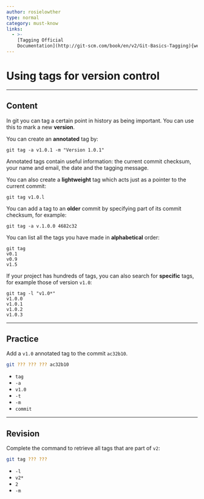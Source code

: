 ```yaml
---
author: rosielowther
type: normal
category: must-know
links:
  - >-
    [Tagging Official
    Documentation](http://git-scm.com/book/en/v2/Git-Basics-Tagging){website}
---
```


# Using tags for version control


---

## Content

In git you can tag a certain point in history as being important. You can use this to mark a new **version**.

You can create an **annotated** tag by:

```plain-text
git tag -a v1.0.1 -m "Version 1.0.1"
```

Annotated tags contain useful information: the current commit checksum, your name and email, the date and the tagging message.

You can also create a **lightweight** tag which acts just as a pointer to the current commit:

```plain-text
git tag v1.0.l
```

You can add a tag to an **older** commit by specifying part of its commit checksum, for example:

```plain-text
git tag -a v.1.0.0 4682c32
```

You can list all the tags you have made in **alphabetical** order:

```plain-text
git tag
v0.1
v0.9
v1.5
```

If your project has hundreds of tags, you can also search for **specific** tags, for example those of version `v1.0`:

```plain-text
git tag -l "v1.0*"
v1.0.0
v1.0.1
v1.0.2
v1.0.3
```


---

## Practice

Add a `v1.0` annotated tag to the commit `ac32b10`.

```bash
git ??? ??? ??? ac32b10
```

- `tag`
- `-a`
- `v1.0`
- `-t`
- `-m`
- `commit`


---

## Revision

Complete the command to retrieve all tags that are part of `v2`:

```bash
git tag ??? ???
```

- `-l`
- `v2*`
- `2`
- `-m`
 
